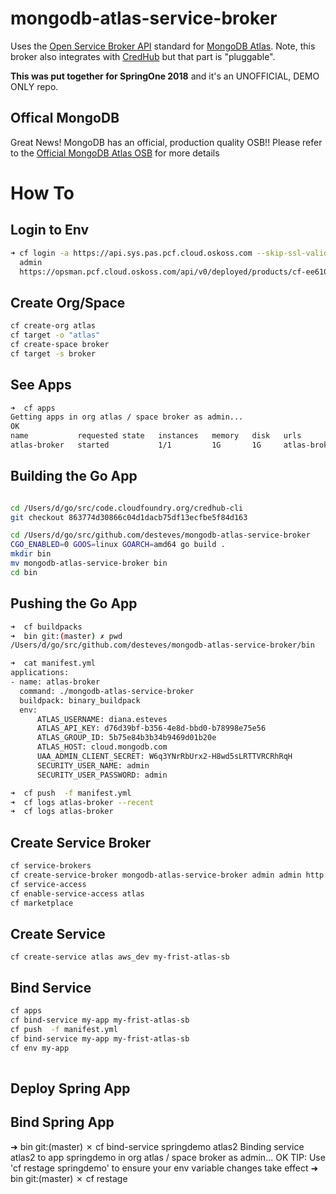 # mongodb-atlas-service-broker

Uses the [Open Service Broker API](https://github.com/openservicebrokerapi/servicebroker) standard for [MongoDB Atlas](https://www.mongodb.com/cloud/atlas). Note, this broker also integrates with [CredHub](https://docs.cloudfoundry.org/credhub/) but that part is "pluggable". 


__This was put together for SpringOne 2018__ and it's an UNOFFICIAL, DEMO ONLY repo. 

##  Offical MongoDB 

Great News! MongoDB has an official, production quality OSB!!
Please refer to the [Official MongoDB Atlas OSB](https://github.com/mongodb/mongodb-atlas-service-broker) for more details




 # How To

## Login to Env

```bash
➜ cf login -a https://api.sys.pas.pcf.cloud.oskoss.com --skip-ssl-validation
  admin
  https://opsman.pcf.cloud.oskoss.com/api/v0/deployed/products/cf-ee61061cbfd3c03073c1/credentials/.uaa.admin_credentials 
```

## Create Org/Space

```bash
cf create-org atlas
cf target -o "atlas"
cf create-space broker
cf target -s broker
```

## See Apps

```bash
➜  cf apps
Getting apps in org atlas / space broker as admin...
OK
name           requested state   instances   memory   disk   urls
atlas-broker   started           1/1         1G       1G     atlas-broker.apps.pas.pcf.cloud.oskoss.com
```

## Building the Go App

```bash

cd /Users/d/go/src/code.cloudfoundry.org/credhub-cli
git checkout 863774d30866c04d1dacb75df13ecfbe5f84d163

cd /Users/d/go/src/github.com/desteves/mongodb-atlas-service-broker
CGO_ENABLED=0 GOOS=linux GOARCH=amd64 go build .
mkdir bin
mv mongodb-atlas-service-broker bin
cd bin
```

## Pushing the Go App

```bash
➜  cf buildpacks
➜  bin git:(master) ✗ pwd
/Users/d/go/src/github.com/desteves/mongodb-atlas-service-broker/bin

➜  cat manifest.yml
applications:
- name: atlas-broker
  command: ./mongodb-atlas-service-broker
  buildpack: binary_buildpack
  env:
      ATLAS_USERNAME: diana.esteves
      ATLAS_API_KEY: d76d39bf-b356-4e8d-bbd0-b78998e75e56
      ATLAS_GROUP_ID: 5b75e84b3b34b9469d01b20e
      ATLAS_HOST: cloud.mongodb.com
      UAA_ADMIN_CLIENT_SECRET: W6q3YNrRbUrx2-H8wd5sLRTTVRCRhRqH
      SECURITY_USER_NAME: admin
      SECURITY_USER_PASSWORD: admin

➜  cf push  -f manifest.yml
➜  cf logs atlas-broker --recent
➜  cf logs atlas-broker

```

## Create Service Broker

```bash
cf service-brokers
cf create-service-broker mongodb-atlas-service-broker admin admin http://atlas-broker.apps.pas.pcf.cloud.oskoss.com
cf service-access
cf enable-service-access atlas
cf marketplace
```

## Create Service

`cf create-service atlas aws_dev my-frist-atlas-sb`

## Bind Service

```bash
cf apps
cf bind-service my-app my-frist-atlas-sb
cf push  -f manifest.yml
cf bind-service my-app my-frist-atlas-sb
cf env my-app
  
```

## Deploy Spring App

## Bind Spring App
➜  bin git:(master) ✗ cf bind-service springdemo atlas2
Binding service atlas2 to app springdemo in org atlas / space broker as admin...
OK
TIP: Use 'cf restage springdemo' to ensure your env variable changes take effect
➜  bin git:(master) ✗ cf restage

<!-- 
 1018  cf create-service atlas aws_dev atlas2
 1020  cf bind-service atlas-broker atlas2
 1021* cf logs atlas-broker
 1022* cf logs atlas2
 1023* cf logs atlas-broker
 1024  cf ssh atlas-broker
 1025  cf run-task atlas-broker env
 1026  cf bind-service atlas-broker atlas2
 1045  CGO_ENABLED=0 GOOS=linux GOARCH=amd64 go build .
 1046  mv mongodb-atlas-service-broker bin
 1047  cd bin
 1048  cf push  -f manifest.yml
 1049  cf bind-service atlas-broker atlas2 -->
